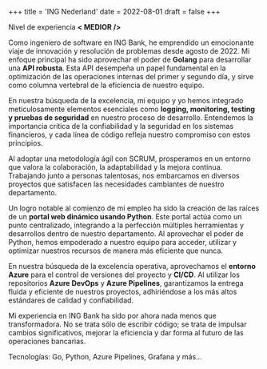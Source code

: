 +++
title = 'ING Nederland'
date = 2022-08-01
draft = false
+++

Nivel de experiencia **\< MEDIOR />**

Como ingeniero de software en ING Bank, he emprendido un emocionante viaje de innovación y resolución de problemas desde agosto de 2022. Mi enfoque principal ha sido aprovechar el poder de **Golang** para desarrollar una **API robusta**. Esta API desempeña un papel fundamental en la optimización de las operaciones internas del primer y segundo día, y sirve como columna vertebral de la eficiencia de nuestro equipo.

En nuestra búsqueda de la excelencia, mi equipo y yo hemos integrado meticulosamente elementos esenciales como **logging, monitoring, testing y pruebas de seguridad** en nuestro proceso de desarrollo. Entendemos la importancia crítica de la confiabilidad y la seguridad en los sistemas financieros, y cada línea de código refleja nuestro compromiso con estos principios.

Al adoptar una metodología ágil con SCRUM, prosperamos en un entorno que valora la colaboración, la adaptabilidad y la mejora continua. Trabajando junto a personas talentosas, nos embarcamos en diversos proyectos que satisfacen las necesidades cambiantes de nuestro departamento.

Un logro notable al comienzo de mi empleo ha sido la creación de las raíces de un **portal web dinámico usando Python**. Este portal actúa como un punto centralizado, integrando a la perfección múltiples herramientas y desarrollos dentro de nuestro departamento. Al aprovechar el poder de Python, hemos empoderado a nuestro equipo para acceder, utilizar y optimizar nuestros recursos de manera más eficiente que nunca.

En nuestra búsqueda de la excelencia operativa, aprovechamos el **entorno Azure** para el control de versiones del proyecto y **CI/CD**. Al utilizar los repositorios **Azure DevOps** y **Azure Pipelines**, garantizamos la entrega fluida y eficiente de nuestros proyectos, adhiriéndose a los más altos estándares de calidad y confiabilidad.

Mi experiencia en ING Bank ha sido por ahora nada menos que transformadora. No se trata sólo de escribir código; se trata de impulsar cambios significativos, mejorar la eficiencia y dar forma al futuro de las operaciones bancarias.

Tecnologías: Go, Python, Azure Pipelines, Grafana y más...